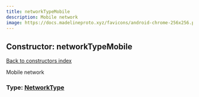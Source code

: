 ```yaml
---
title: networkTypeMobile
description: Mobile network
image: https://docs.madelineproto.xyz/favicons/android-chrome-256x256.png
---
```

## Constructor: networkTypeMobile  
[Back to constructors index](index.md)



Mobile network




### Type: [NetworkType](../types/NetworkType.md)


